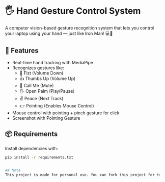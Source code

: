 # 🖐️ Hand Gesture Control System

A computer vision-based gesture recognition system that lets you control your laptop using your hand — just like Iron Man! 💻🦾

## 🔧 Features
- Real-time hand tracking with MediaPipe
- Recognizes gestures like:
  - 👊 Fist (Volume Down)
  - 👍 Thumbs Up (Volume Up)
  - 🤙 Call Me (Mute)
  - 🖐️ Open Palm (Play/Pause)
  - ✌️ Peace (Next Track)
  - 👉 Pointing (Enables Mouse Control)
- Mouse control with pointing + pinch gesture for click
- Screenshot with Pointing Gesture

## 📦 Requirements

Install dependencies with:

```bash
pip install -r requirements.txt


## Note
This project is made for personal use. You can fork this project for trying and adding custom gestures.